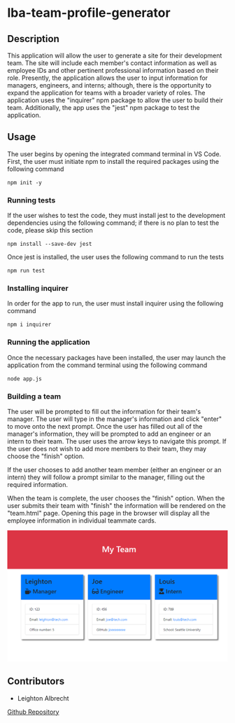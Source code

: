 # lba-team-profile-generator

## Description

This application will allow the user to generate a site for their development team. The site will include each member's contact information as well as employee IDs and other pertinent professional information based on their role. Presently, the application allows the user to input information for managers, engineers, and interns; although, there is the opportunity to expand the application for teams with a broader variety of roles. The application uses the "inquirer" npm package to allow the user to build their team. Additionally, the app uses the "jest" npm package to test the application.

## Usage

The user begins by opening the integrated command terminal in VS Code. First, the user must initiate npm to install the required packages using the following command
```
npm init -y
```
### Running tests

If the user wishes to test the code, they must install jest to the development dependencies using the following command; if there is no plan to test the code, please skip this section
```
npm install --save-dev jest
```
Once jest is installed, the user uses the following command to run the tests
```
npm run test
```
### Installing inquirer

In order for the app to run, the user must install inquirer using the following command
```
npm i inquirer
```

### Running the application

Once the necessary packages have been installed, the user may launch the application from the command terminal using the following command
```
node app.js
```

### Building a team

The user will be prompted to fill out the information for their team's manager. The user will type in the manager's information and click "enter" to move onto the next prompt. Once the user has filled out all of the manager's information, they will be prompted to add an engineer or an intern to their team. The user uses the arrow keys to navigate this prompt. If the user does not wish to add more members to their team, they may choose the "finish" option.

If the user chooses to add another team member (either an engineer or an intern) they will follow a prompt similar to the manager, filling out the required information.

When the team is complete, the user chooses the "finish" option. When the user submits their team with "finish" the information will be rendered on the "team.html" page. Opening this page in the browser will display all the employee information in individual teammate cards.

![Profile Generator Landing Page](./assets/screenshots/screenshot.png?raw=true "A webpage with a red header that reads my team. In the body are three cards with blue headers and various information")

## Contributors

* Leighton Albrecht

[Github Repository](https://github.com/lbalbrecht/lba-team-profile-generator)